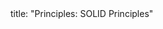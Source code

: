 <frontmatter>
title: "Principles: SOLID Principles"
</frontmatter>

<include src="navbar.md" boilerplate />

<include src="unit-inPage-asFlat.md" boilerplate />
